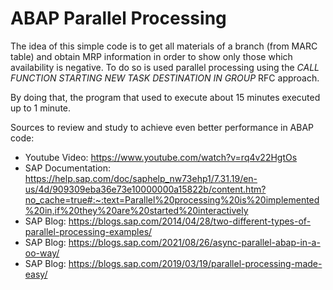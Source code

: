 # ABAP Parallel Processing

The idea of this simple code is to get all materials of a branch (from MARC table) and obtain MRP information in order to show only those which availability is negative.
To do so is used parallel processing using the *CALL FUNCTION STARTING NEW TASK DESTINATION IN GROUP* RFC approach. 

By doing that, the program that used to execute about 15 minutes executed up to 1 minute.

Sources to review and study to achieve even better performance in ABAP code:
- Youtube Video: https://www.youtube.com/watch?v=rq4v22HgtOs 
- SAP Documentation: https://help.sap.com/doc/saphelp_nw73ehp1/7.31.19/en-us/4d/909309eba36e73e10000000a15822b/content.htm?no_cache=true#:~:text=Parallel%20processing%20is%20implemented%20in,if%20they%20are%20started%20interactively 
- SAP Blog: https://blogs.sap.com/2014/04/28/two-different-types-of-parallel-processing-examples/ 
- SAP Blog: https://blogs.sap.com/2021/08/26/async-parallel-abap-in-a-oo-way/ 
- SAP Blog: https://blogs.sap.com/2019/03/19/parallel-processing-made-easy/
